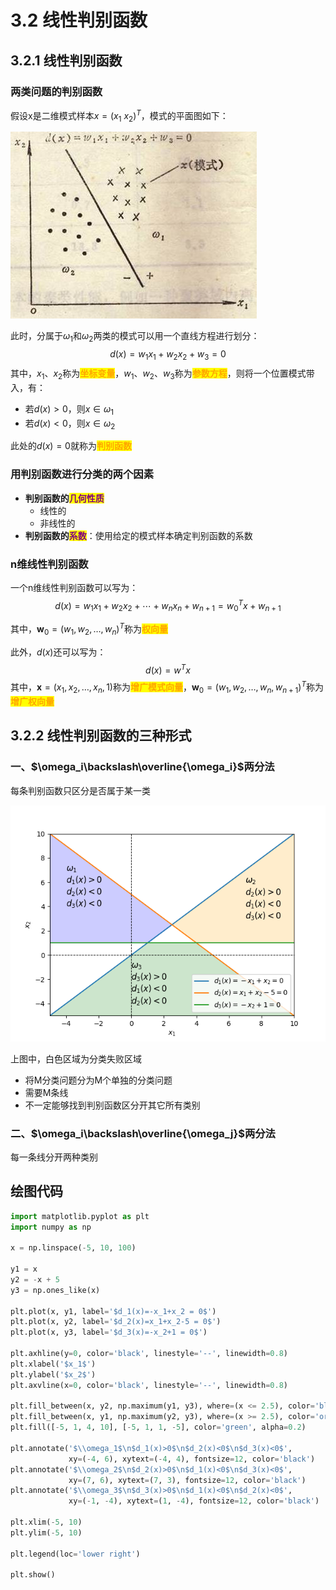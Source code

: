# 3.2 线性判别函数

## 3.2.1 线性判别函数

### 两类问题的判别函数

假设x是二维模式样本$x=(x_1\ x_2)^T$，模式的平面图如下：

![img](../.gitbook/assets/3.2.1.jpg)

此时，分属于$\omega_1$和$\omega_2$两类的模式可以用一个直线方程进行划分：
$$
d(x) = w_1x_1 + w_2x_2 + w_3 = 0
$$
其中，$x_1$、$x_2$称为<mark style="color:orange;">**坐标变量**</mark>，$w_1$、$w_2$、$w_3$称为<mark style="color:orange;">**参数方程**</mark>，则将一个位置模式带入，有：

- 若$d(x)>0$，则$x\in \omega_1$
- 若$d(x)<0$，则$x\in \omega_2$

此处的$d(x)=0$就称为<mark style="color:orange;">**判别函数**</mark>



### 用判别函数进行分类的两个因素

- **判别函数的<mark style="color:purple;">几何性质</mark>**
  - 线性的
  - 非线性的
- **判别函数的<mark style="color:purple;">系数</mark>**：使用给定的模式样本确定判别函数的系数





### n维线性判别函数

一个n维线性判别函数可以写为：
$$
d(x)=w_1x_1 + w_2x_2 + \cdots + w_nx_n + w_{n+1} = w_0^Tx + w_{n+1}
$$


其中，$\boldsymbol{w}_0=(w_1,w_2,\dots,w_n)^T$称为<mark style="color:orange;">**权向量**</mark>

此外，$d(x)$还可以写为：
$$
d(x)=w^Tx
$$
其中，$\boldsymbol{x}=(x_1,x_2,\dots,x_n,1)$称为<mark style="color:orange;">**增广模式向量**</mark>，$\boldsymbol{w}_0=(w_1,w_2,\dots,w_n,w_{n+1})^T$称为<mark style="color:orange;">**增广权向量**</mark>



## 3.2.2 线性判别函数的三种形式

### 一、$\omega_i\backslash\overline{\omega_i}$两分法

每条判别函数只区分是否属于某一类

![image-20230928113317386](../.gitbook/assets/3.2.2.png)

上图中，白色区域为分类失败区域

- 将M分类问题分为M个单独的分类问题
- 需要M条线
- 不一定能够找到判别函数区分开其它所有类别



### 二、$\omega_i\backslash\overline{\omega_j}$两分法

每一条线分开两种类别





## 绘图代码

```python
import matplotlib.pyplot as plt
import numpy as np

x = np.linspace(-5, 10, 100)

y1 = x
y2 = -x + 5
y3 = np.ones_like(x)

plt.plot(x, y1, label='$d_1(x)=-x_1+x_2 = 0$')
plt.plot(x, y2, label='$d_2(x)=x_1+x_2-5 = 0$')
plt.plot(x, y3, label='$d_3(x)=-x_2+1 = 0$')

plt.axhline(y=0, color='black', linestyle='--', linewidth=0.8)
plt.xlabel('$x_1$')
plt.ylabel('$x_2$')
plt.axvline(x=0, color='black', linestyle='--', linewidth=0.8)

plt.fill_between(x, y2, np.maximum(y1, y3), where=(x <= 2.5), color='blue', alpha=0.2)
plt.fill_between(x, y1, np.maximum(y2, y3), where=(x >= 2.5), color='orange', alpha=0.2)
plt.fill([-5, 1, 4, 10], [-5, 1, 1, -5], color='green', alpha=0.2)

plt.annotate('$\\omega_1$\n$d_1(x)>0$\n$d_2(x)<0$\n$d_3(x)<0$',
             xy=(-4, 6), xytext=(-4, 4), fontsize=12, color='black')
plt.annotate('$\\omega_2$\n$d_2(x)>0$\n$d_1(x)<0$\n$d_3(x)<0$',
             xy=(7, 6), xytext=(7, 3), fontsize=12, color='black')
plt.annotate('$\\omega_3$\n$d_3(x)>0$\n$d_1(x)<0$\n$d_2(x)<0$',
             xy=(-1, -4), xytext=(1, -4), fontsize=12, color='black')

plt.xlim(-5, 10)
plt.ylim(-5, 10)

plt.legend(loc='lower right')

plt.show()
```

